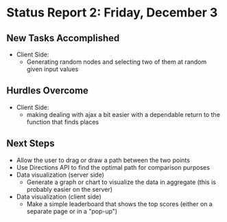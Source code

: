 # Status Report 2: Friday, December 3

## New Tasks Accomplished
* Client Side:
  * Generating random nodes and selecting two of them at random given input values

  
## Hurdles Overcome
* Client Side:
  * making dealing with ajax a bit easier with a dependable return to the 
  	function that finds places 

## Next Steps
* Allow the user to drag or draw a path between the two points
* Use Directions API to find the optimal path for comparison purposes
* Data visualization (server side)
  * Generate a graph or chart to visualize the data in aggregate (this is probably easier on the server)
* Data visualization (client side)
  * Make a simple leaderboard that shows the top scores (either on a separate page or in a "pop-up")
